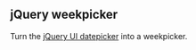 jQuery weekpicker
-----------------

Turn the [jQuery UI datepicker](http://jqueryui.com/datepicker) into a weekpicker. 

